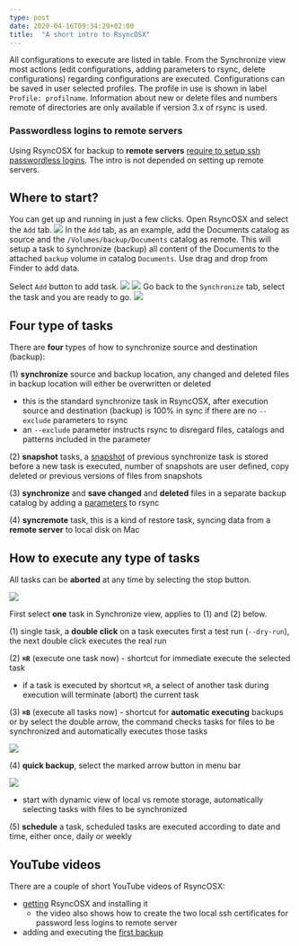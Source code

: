 ```yaml
---
type: post
date: 2020-04-16T09:34:29+02:00
title:  "A short intro to RsyncOSX"
---
```

All configurations to execute are listed in table. From the Synchronize view most actions (edit configurations, adding parameters to rsync, delete configurations) regarding configurations are executed. Configurations can be saved in user selected profiles. The profile in use is shown in label `Profile: profilname`. Information about new or delete files and numbers remote of directories are only available if version 3.x of rsync is used.

### Passwordless logins to remote servers

Using RsyncOSX for backup to **remote servers** [require to setup ssh passwordless logins](/Remotelogins). The intro is not depended on setting up remote servers.

## Where to start?

You can get up and running in just a few clicks. Open RsyncOSX and select the `Add` tab.
![](/images/RsyncOSX/master/intro/main1.png)
In the `Add` tab, as an example, add the Documents catalog as source and the `/Volumes/backup/Documents` catalog as remote. This will setup a task to synchronize (backup) all content of the Documents to the attached `backup` volume in catalog `Documents`. Use drag and drop from Finder to add data.

Select `Add` button to add task.
![](/images/RsyncOSX/master/intro/main2.png)
![](/images/RsyncOSX/master/intro/main3.png)
Go back to the `Synchronize` tab, select the task and you are ready to go.
![](/images/RsyncOSX/master/intro/main4.png)

## Four type of tasks

There are **four** types of how to synchronize source and destination (backup):

(1) **synchronize** source and backup location, any changed and deleted files in backup location will either be overwritten or deleted
  - this is the standard synchronize task in RsyncOSX, after execution source and destination (backup) is 100% in sync if there are no `--exclude` parameters to rsync
  - an `--exclude` parameter instructs rsync to disregard files, catalogs and patterns included in the parameter

(2) **snapshot**  tasks, a [snapshot](/Snapshots) of previous synchronize task is stored before a new task is executed, number of snapshots are user defined, copy deleted or previous versions of files from snapshots

(3) **synchronize** and **save changed** and **deleted** files in a separate backup catalog by adding a [parameters](/Parameters) to rsync

(4) **syncremote** task, this is a kind of restore task, syncing data from a **remote server** to local disk on Mac

## How to execute any type of tasks

All tasks can be **aborted** at any time by selecting the stop button.

![](/images/RsyncOSX/master/intro/menu1.png)

First select **one** task in Synchronize view, applies to (1) and (2) below.

(1) single task, a **double click** on a task executes first a test run (`--dry-run`), the next double click executes the real run

(2) **`⌘R`** (execute one task now) - shortcut for immediate execute the selected task
- if a task is executed by shortcut `⌘R`, a select of another task during execution will terminate (abort) the current task

(3) **`⌘B`** (execute all tasks now) - shortcut for **automatic executing** backups or by select the double arrow, the command checks tasks for files to be synchronized and automatically executes those tasks

![](/images/RsyncOSX/master/intro/menu4.png)

(4) **quick backup**, select the marked arrow button in menu bar

![](/images/RsyncOSX/master/intro/menu2.png)

- start with dynamic view of local vs remote storage, automatically selecting tasks with files to be synchronized

(5) **schedule** a task, scheduled tasks are executed according to date and time, either once, daily or weekly

## YouTube videos

There are a couple of short YouTube videos of RsyncOSX:

- [getting](https://youtu.be/MrT8NzdF9dE) RsyncOSX and installing it
  - the video also shows how to create the two local ssh certificates for password less logins to remote server
- adding and executing the [first backup](https://youtu.be/8oe1lKgiDx8)
